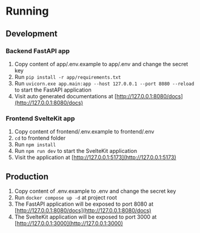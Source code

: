 # Running
## Development
### Backend FastAPI app
1. Copy content of app/.env.example to app/.env and change the secret key
2. Run `pip install -r app/requirements.txt`
3. Run `uvicorn.exe app.main:app --host 127.0.0.1 --port 8080 --reload` to start the FastAPI application
4. Visit auto generated documentations at [http://127.0.0.1:8080/docs](http://127.0.0.1:8080/docs)
### Frontend SvelteKit app
1. Copy content of frontend/.env.example to frontend/.env
2. `cd` to frontend folder
3. Run `npm install`
4. Run `npm run dev` to start the SvelteKit application
5. Visit the application at [http://127.0.0.1:5173](http://127.0.0.1:5173)
## Production
1. Copy content of .env.example to .env and change the secret key
2. Run `docker compose up -d` at project root
3. The FastAPI application will be exposed to port 8080 at [http://127.0.0.1:8080/docs](http://127.0.0.1:8080/docs)
4. The SvelteKit application will be exposed to port 3000 at [http://127.0.0.1:3000](http://127.0.0.1:3000)